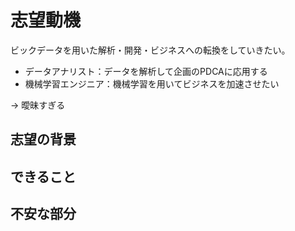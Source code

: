 # 志望動機

ビックデータを用いた解析・開発・ビジネスへの転換をしていきたい。

- データアナリスト：データを解析して企画のPDCAに応用する
- 機械学習エンジニア：機械学習を用いてビジネスを加速させたい

→ 曖昧すぎる


## 志望の背景

## できること

## 不安な部分

